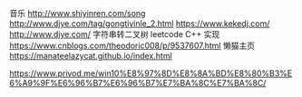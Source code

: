 音乐
http://www.shiyinren.com/song
http://www.djye.com/tag/gongtiyinle_2.html
https://www.kekedj.com/
http://www.djye.com/
字符串转二叉树 leetcode C++ 实现
https://www.cnblogs.com/theodoric008/p/9537607.html
懒猫主页
https://manateelazycat.github.io/index.html


https://www.privod.me/win10%E8%97%8D%E8%8A%BD%E8%80%B3%E6%A9%9F%E6%96%B7%E6%96%B7%E7%BA%8C%E7%BA%8C/
